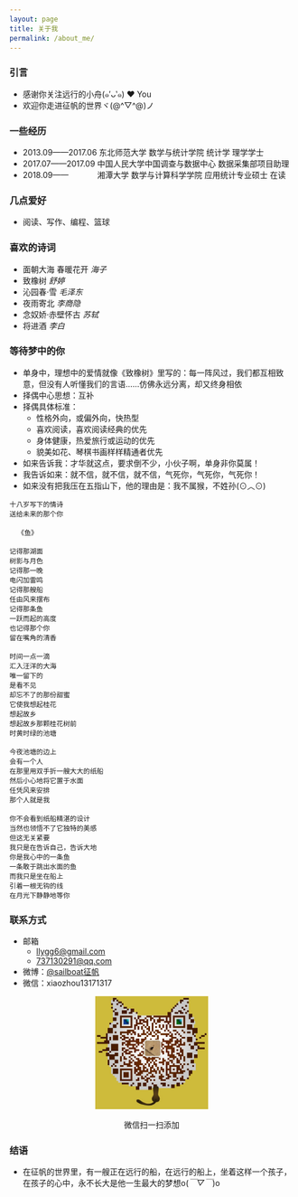 ```yaml
---
layout: page
title: 关于我
permalink: /about_me/
---
```


### 引言
* 感谢你关注远行的小舟(๑′ᴗ‵๑)  ❤ You
* 欢迎你走进征帆的世界ヾ(@^▽^@)ノ

### 一些经历

* 2013.09——2017.06 东北师范大学 数学与统计学院 统计学 理学学士
* 2017.07——2017.09 中国人民大学中国调查与数据中心 数据采集部项目助理
* 2018.09——&nbsp;&nbsp;&nbsp;&nbsp;&nbsp;&nbsp;&nbsp;&nbsp;&nbsp;&nbsp;&nbsp;&nbsp;&nbsp;湘潭大学 数学与计算科学学院 应用统计专业硕士 在读

### 几点爱好

* 阅读、写作、编程、篮球

### 喜欢的诗词

* 面朝大海 春暖花开 *海子*
* 致橡树 *舒婷*
* 沁园春·雪 *毛泽东*
* 夜雨寄北 *李商隐*
* 念奴娇·赤壁怀古 *苏轼*
* 将进酒 *李白*

### 等待梦中的你

* 单身中，理想中的爱情就像《致橡树》里写的：每一阵风过，我们都互相致意，但没有人听懂我们的言语……仿佛永远分离，却又终身相依
* 择偶中心思想：互补
* 择偶具体标准：
  + 性格外向，或偏外向，快热型
  + 喜欢阅读，喜欢阅读经典的优先
  + 身体健康，热爱旅行或运动的优先
  + 貌美如花、琴棋书画样样精通者优先
* 如来告诉我：才华就这点，要求倒不少，小伙子啊，单身非你莫属！
* 我告诉如来：就不信，就不信，就不信，气死你，气死你，气死你！
* 如来没有把我压在五指山下，他的理由是：我不属猴，不姓孙(⊙︿⊙)

```
十八岁写下的情诗
送给未来的那个你

  《鱼》

记得那湖面
树影与月色
记得那一晚
电闪加雷鸣
记得那艘船
任由风来摆布
记得那条鱼
一跃而起的高度
也记得那个你
留在嘴角的清香

时间一点一滴
汇入汪洋的大海
唯一留下的
是看不见
却忘不了的那份甜蜜
它使我想起桂花
想起故乡
想起故乡那颗桂花树前
时黄时绿的池塘

今夜池塘的边上
会有一个人
在那里用双手折一艘大大的纸船
然后小心地将它置于水面
任凭风来安排
那个人就是我

你不会看到纸船精湛的设计
当然也领悟不了它独特的美感
但这无关紧要
我只是在告诉自己，告诉大地
你是我心中的一条鱼
一条敢于跳出水面的鱼
而我只是坐在船上
引着一根无钩的线
在月光下静静地等你
```

### 联系方式
* 邮箱
  + llygg6@gmail.com
  + 737130291@qq.com
* 微博：[@sailboat征帆](https://weibo.com/u/3167301301?refer_flag=1001030102_&is_hot=1)
* 微信：xiaozhou13171317
<div align='center'>  
<img src='/assets/wechat.jpg' height="200" width="200">
<p></p>
<p>微信扫一扫添加</p>
</div>


### 结语

* 在征帆的世界里，有一艘正在远行的船，在远行的船上，坐着这样一个孩子，在孩子的心中，永不长大是他一生最大的梦想o(*￣▽￣*)o